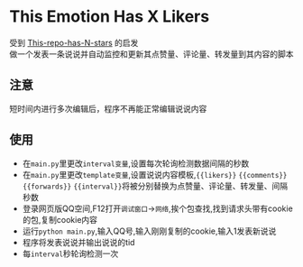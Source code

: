 # This Emotion Has X Likers

受到 [This-repo-has-N-stars](https://github.com/fslongjin/This-repo-has-1256-stars) 的启发  
做一个发表一条说说并自动监控和更新其点赞量、评论量、转发量到其内容的脚本

## 注意

短时间内进行多次编辑后，程序不再能正常编辑说说内容

## 使用

- 在`main.py`里更改`interval变量`,设置每次轮询检测数据间隔的秒数  
- 在`main.py`里更改`template变量`,设置说说内容模板,`{{likers}}` `{{comments}}` `{{forwards}}` `{{interval}}`将被分别替换为点赞量、评论量、转发量、间隔秒数
- 登录网页版QQ空间,F12打开`调试窗口`->`网络`,挨个包查找,找到请求头带有cookie的包,复制cookie内容
- 运行`python main.py`,输入QQ号,输入刚刚复制的cookie,输入1发表新说说
- 程序将发表说说并输出说说的tid
- 每`interval`秒轮询检测一次